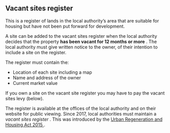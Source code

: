 ##  Vacant sites register

This is a register of lands in the local authority’s area that are suitable
for housing but have not been put forward for development.

A site can be added to the vacant sites register when the local authority
decides that the property **has been vacant for 12 months or more** . The
local authority must give written notice to the owner, of their intention to
include a site on the register.

The register must contain the:

  * Location of each site including a map 
  * Name and address of the owner 
  * Current market value 

If you own a site on the vacant site register you may have to pay the vacant
sites levy (below).

The register is available at the offices of the local authority and on their
website for public viewing. Since 2017, local authorities must maintain a
_vacant sites register_ . This was introduced by the [ Urban Regeneration and
Housing Act 2015
](http://www.irishstatutebook.ie/eli/2015/act/33/enacted/en/html) .
